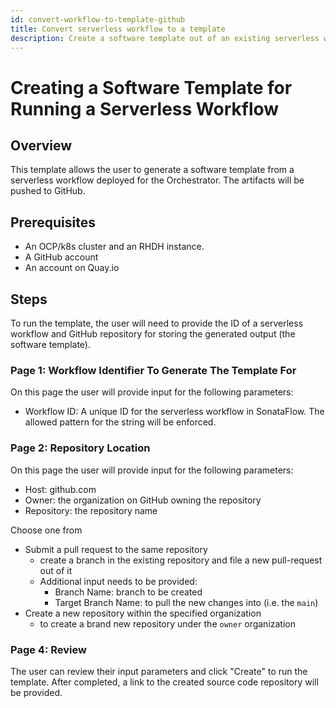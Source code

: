 ```yaml
---
id: convert-workflow-to-template-github
title: Convert serverless workflow to a template
description: Create a software template out of an existing serverless workflow.
---
```


# Creating a Software Template for Running a Serverless Workflow

## Overview

This template allows the user to generate a software template from a serverless workflow deployed for the Orchestrator.
The artifacts will be pushed to GitHub.

## Prerequisites

- An OCP/k8s cluster and an RHDH instance. 
- A GitHub account
- An account on Quay.io 

## Steps

To run the template, the user will need to provide the ID of a serverless workflow and GitHub repository for storing the generated output (the software template).

### Page 1: Workflow Identifier To Generate The Template For


On this page the user will provide input for the following parameters:

- Workflow ID: A unique ID for the serverless workflow in SonataFlow. The allowed pattern for the string will be enforced. 

### Page 2: Repository Location
On this page the user will provide input for the following parameters:

- Host: github.com
- Owner: the organization on GitHub owning the repository
- Repository: the repository name
  
Choose one from
- Submit a pull request to the same repository
  - create a branch in the existing repository and file a new pull-request out of it
  - Additional input needs to be provided:
    - Branch Name: branch to be created
    - Target Branch Name: to pull the new changes into (i.e. the `main`)
- Create a new repository within the specified organization
  - to create a brand new repository under the `owner` organization

### Page 4: Review

The user can review their input parameters and click "Create" to run the template. After completed, a link to the created source code repository will be provided.
